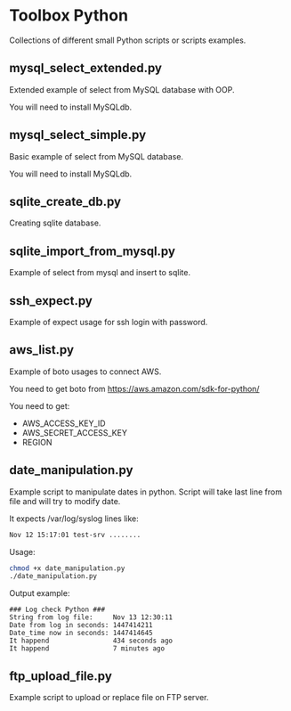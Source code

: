 # Toolbox Python

Collections of different small Python scripts or scripts examples.

## mysql_select_extended.py

Extended example of select from MySQL database with OOP.

You will need to install MySQLdb.

## mysql_select_simple.py

Basic example of select from MySQL database.

You will need to install MySQLdb.

## sqlite_create_db.py

Creating sqlite database.

## sqlite_import_from_mysql.py

Example of select from mysql and insert to sqlite.

## ssh_expect.py

Example of expect usage for ssh login with password.

## aws_list.py

Example of boto usages to connect AWS.

You need to get boto from https://aws.amazon.com/sdk-for-python/

You need to get:

- AWS_ACCESS_KEY_ID
- AWS_SECRET_ACCESS_KEY
- REGION

## date_manipulation.py

Example script to manipulate dates in python. Script will take last line from file and will try to modify date.

It expects /var/log/syslog lines like:

```bash
Nov 12 15:17:01 test-srv ........
```

Usage:
```bash
chmod +x date_manipulation.py
./date_manipulation.py
```

Output example:
```
### Log check Python ###
String from log file:     Nov 13 12:30:11
Date from log in seconds: 1447414211
Date_time now in seconds: 1447414645
It happend                434 seconds ago
It happend                7 minutes ago
```

## ftp_upload_file.py

Example script to upload or replace file on FTP server.
